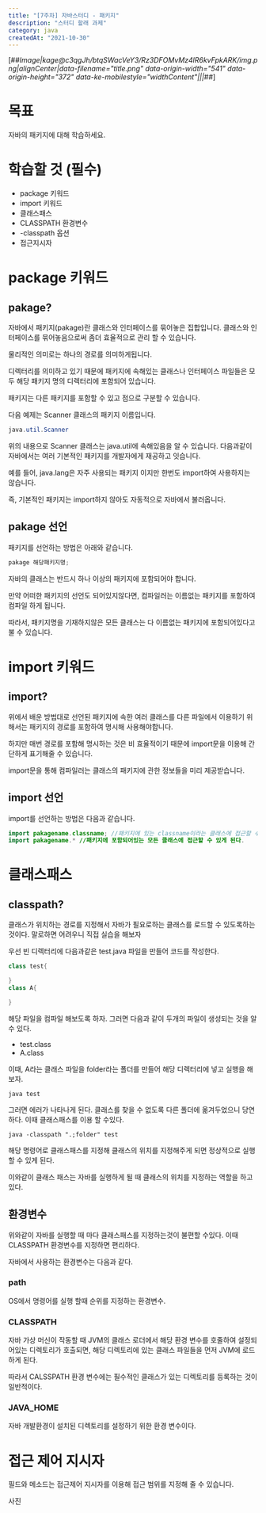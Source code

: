 ```yaml
---
title: "[7주차] 자바스터디 - 패키지"
description: "스터디 할래 과제"
category: java
createdAt: "2021-10-30"
---
```


[##_Image|kage@c3qgJh/btqSWacVeY3/Rz3DFOMvMz4lR6kvFpkARK/img.png|alignCenter|data-filename="title.png" data-origin-width="541" data-origin-height="372" data-ke-mobilestyle="widthContent"|||_##]

# 목표

자바의 패키지에 대해 학습하세요.

# 학습할 것 (필수)

- package 키워드
- import 키워드
- 클래스패스
- CLASSPATH 환경변수
- \-classpath 옵션
- 접근지시자

# package 키워드

## pakage?

자바에서 패키지(pakage)란 클래스와 인터페이스를 묶어놓은 집합입니다. 클래스와 인터페이스를 묶어놓음으로써 좀더 효율적으로 관리 할 수 있습니다.

물리적인 의미로는 하나의 경로를 의미하게됩니다.

디렉터리를 의미하고 있기 때문에 패키지에 속해있는 클래스나 인터페이스 파일들은 모두 해당 패키지 명의 디렉터리에 포함되어 있습니다.

패키지는 다른 패키지를 포함할 수 있고 점으로 구분할 수 있습니다.

다음 예제는 Scanner 클래스의 패키지 이름입니다.

```java
java.util.Scanner
```

위의 내용으로 Scanner 클래스는 java.util에 속해있음을 알 수 있습니다. 다음과같이 자바에서는 여러 기본적인 패키지를 개발자에게 재공하고 잇습니다.

예를 들어, java.lang은 자주 사용되는 패키지 이지만 한번도 import하여 사용하지는 않습니다.

즉, 기본적인 패키지는 import하지 않아도 자동적으로 자바에서 불러옵니다.

## pakage 선언

패키지를 선언하는 방법은 아래와 같습니다.

```java
pakage 해당패키지명;
```

자바의 클래스는 반드시 하나 이상의 패키지에 포함되어야 합니다.

만약 어떠한 패키지의 선언도 되어있지않다면, 컴파일러는 이름없는 패키지를 포함하여 컴파일 하게 됩니다.

따라서, 패키지명을 기재하지않은 모든 클래스는 다 이름없는 패키지에 포함되어있다고 불 수 있습니다.

# import 키워드

## import?

위에서 배운 방법대로 선언된 패키지에 속한 여러 클래스를 다른 파일에서 이용하기 위해서는 패키지의 경로를 포함하여 명시해 사용해야합니다.

하지만 매번 경로를 포함해 명시하는 것은 비 효율적이기 때문에 import문을 이용해 간단하게 표기해줄 수 있습니다.

import문을 통해 컴파일러는 클래스의 패키지에 관한 정보들을 미리 제공받습니다.

## import 선언

import를 선언하는 방법은 다음과 같습니다.

```java
import pakagename.classname; //패키지에 있는 classname이라는 클래스에 접근할 수 있게 된다.
import pakagename.* //패키지에 포함되어있는 모든 클래스에 접근할 수 있게 된다.
```

# 클래스패스

## classpath?

클래스가 위치하는 경로를 지정해서 자바가 필요로하는 클래스를 로드할 수 있도록하는 것이다. 말로하면 어려우니 직접 실습을 해보자

우선 빈 디렉터리에 다음과같은 test.java 파일을 만들어 코드를 작성한다.

```java
class test{

}
class A{

}
```

해당 파일을 컴파일 해보도록 하자. 그러면 다음과 같이 두개의 파일이 생성되는 것을 알 수 있다.

- test.class
- A.class

이때, A라는 클래스 파일을 folder라는 폴더를 만들어 해당 디렉터리에 넣고 실행을 해보자.

```
java test
```

그러면 에러가 나타나게 된다. 클래스를 찾을 수 없도록 다른 폴더에 옮겨두었으니 당연하다. 이때 클래스패스를 이용 할 수있다.

```
java -classpath ".;folder" test
```

해당 명령어로 클래스패스를 지정해 클래스의 위치를 지정해주게 되면 정상적으로 실행할 수 있게 된다.

이와같이 클래스 패스는 자바를 실행하게 될 때 클래스의 위치를 지정하는 역할을 하고 있다.

## 환경변수

위와같이 자바를 실행할 때 마다 클래스패스를 지정하는것이 불편할 수있다. 이때 CLASSPATH 환경변수를 지정하면 편리하다.

자바에서 사용하는 환경변수는 다음과 같다.

### path

OS에서 명령어를 실행 할때 순위를 지정하는 환경변수.

### CLASSPATH

자바 가상 머신이 작동할 때 JVM의 클래스 로더에서 해당 환경 변수를 호줄하여 설정되어있는 디렉토리가 호출되면, 해당 디렉토리에 있는 클래스 파일들을 먼저 JVM에 로드하게 된다.

따라서 CALSSPATH 환경 변수에는 필수적인 클래스가 있는 디렉토리를 등록하는 것이 일반적이다.

### JAVA_HOME

자바 개발환경이 설치된 디렉토리를 설정하기 위한 환경 변수이다.

# 접근 제어 지시자

필드와 메소드는 접근제어 지시자를 이용해 접근 범위를 지정해 줄 수 있습니다.

사진

